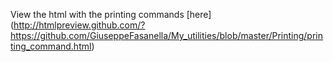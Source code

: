View the html with the printing commands [here] (http://htmlpreview.github.com/?https://github.com/GiuseppeFasanella/My_utilities/blob/master/Printing/printing_command.html)
